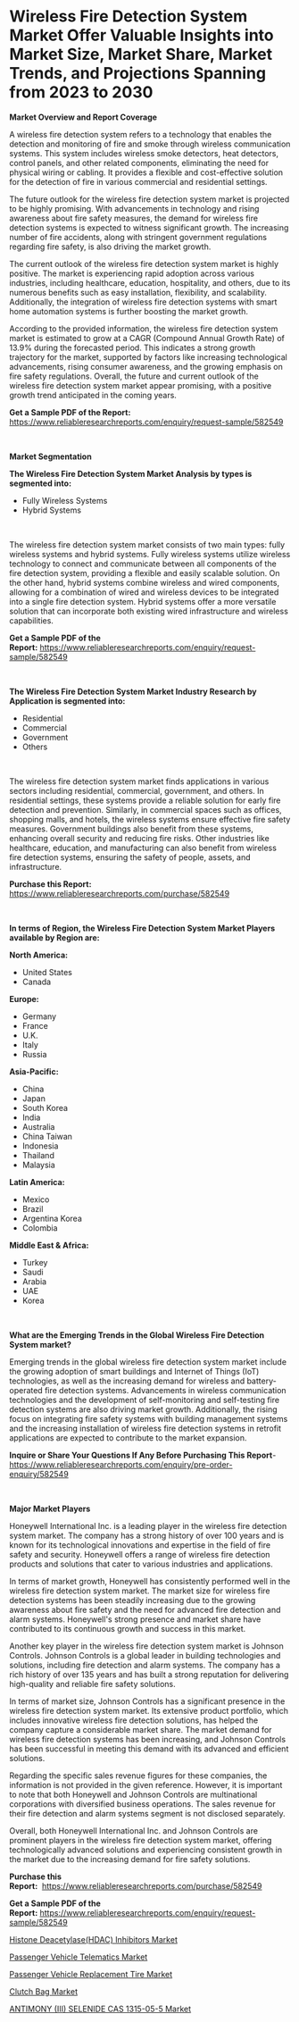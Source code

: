 <p><h1>Wireless Fire Detection System Market Offer Valuable Insights into Market Size, Market Share, Market Trends, and Projections Spanning from 2023 to 2030</h1></p><p><strong>Market Overview and Report Coverage</strong></p>
<p><p>A wireless fire detection system refers to a technology that enables the detection and monitoring of fire and smoke through wireless communication systems. This system includes wireless smoke detectors, heat detectors, control panels, and other related components, eliminating the need for physical wiring or cabling. It provides a flexible and cost-effective solution for the detection of fire in various commercial and residential settings.</p><p>The future outlook for the wireless fire detection system market is projected to be highly promising. With advancements in technology and rising awareness about fire safety measures, the demand for wireless fire detection systems is expected to witness significant growth. The increasing number of fire accidents, along with stringent government regulations regarding fire safety, is also driving the market growth.</p><p>The current outlook of the wireless fire detection system market is highly positive. The market is experiencing rapid adoption across various industries, including healthcare, education, hospitality, and others, due to its numerous benefits such as easy installation, flexibility, and scalability. Additionally, the integration of wireless fire detection systems with smart home automation systems is further boosting the market growth.</p><p>According to the provided information, the wireless fire detection system market is estimated to grow at a CAGR (Compound Annual Growth Rate) of 13.9% during the forecasted period. This indicates a strong growth trajectory for the market, supported by factors like increasing technological advancements, rising consumer awareness, and the growing emphasis on fire safety regulations. Overall, the future and current outlook of the wireless fire detection system market appear promising, with a positive growth trend anticipated in the coming years.</p></p>
<p><strong>Get a Sample PDF of the Report:</strong> <a href="https://www.reliableresearchreports.com/enquiry/request-sample/582549">https://www.reliableresearchreports.com/enquiry/request-sample/582549</a></p>
<p>&nbsp;</p>
<p><strong>Market Segmentation</strong></p>
<p><strong>The Wireless Fire Detection System Market Analysis by types is segmented into:</strong></p>
<p><ul><li>Fully Wireless Systems</li><li>Hybrid Systems</li></ul></p>
<p>&nbsp;</p>
<p><p>The wireless fire detection system market consists of two main types: fully wireless systems and hybrid systems. Fully wireless systems utilize wireless technology to connect and communicate between all components of the fire detection system, providing a flexible and easily scalable solution. On the other hand, hybrid systems combine wireless and wired components, allowing for a combination of wired and wireless devices to be integrated into a single fire detection system. Hybrid systems offer a more versatile solution that can incorporate both existing wired infrastructure and wireless capabilities.</p></p>
<p><strong>Get a Sample PDF of the Report:</strong>&nbsp;<a href="https://www.reliableresearchreports.com/enquiry/request-sample/582549">https://www.reliableresearchreports.com/enquiry/request-sample/582549</a></p>
<p>&nbsp;</p>
<p><strong>The Wireless Fire Detection System Market Industry Research by Application is segmented into:</strong></p>
<p><ul><li>Residential</li><li>Commercial</li><li>Government</li><li>Others</li></ul></p>
<p>&nbsp;</p>
<p><p>The wireless fire detection system market finds applications in various sectors including residential, commercial, government, and others. In residential settings, these systems provide a reliable solution for early fire detection and prevention. Similarly, in commercial spaces such as offices, shopping malls, and hotels, the wireless systems ensure effective fire safety measures. Government buildings also benefit from these systems, enhancing overall security and reducing fire risks. Other industries like healthcare, education, and manufacturing can also benefit from wireless fire detection systems, ensuring the safety of people, assets, and infrastructure.</p></p>
<p><strong>Purchase this Report:</strong>&nbsp; <a href="https://www.reliableresearchreports.com/purchase/582549">https://www.reliableresearchreports.com/purchase/582549</a></p>
<p>&nbsp;</p>
<p><strong>In terms of Region, the Wireless Fire Detection System Market Players available by Region are:</strong></p>
<p>
    <p> <strong> North America: </strong>
        <ul>
            <li>United States</li>
            <li>Canada</li>
        </ul>
        </p> 
    <p> <strong> Europe: </strong>
        <ul>
            <li>Germany</li>
            <li>France</li>
            <li>U.K.</li>
            <li>Italy</li>
            <li>Russia</li>
        </ul>
        </p> 
    <p> <strong> Asia-Pacific: </strong>
        <ul>
            <li>China</li>
            <li>Japan</li>
            <li>South Korea</li>
            <li>India</li>
            <li>Australia</li>
            <li>China Taiwan</li>
            <li>Indonesia</li>
            <li>Thailand</li>
            <li>Malaysia</li>
        </ul>
        </p> 
    <p> <strong> Latin America: </strong>
        <ul>
            <li>Mexico</li>
            <li>Brazil</li>
            <li>Argentina Korea</li>
            <li>Colombia</li>
        </ul>
        </p> 
    <p> <strong> Middle East & Africa: </strong>
        <ul>
            <li>Turkey</li>
            <li>Saudi</li>
            <li>Arabia</li>
            <li>UAE</li>
            <li>Korea</li>
        </ul>
    </p>
    </p>
<p>&nbsp;</p>
<p><strong>What are the Emerging Trends in the Global Wireless Fire Detection System market?</strong></p>
<p><p>Emerging trends in the global wireless fire detection system market include the growing adoption of smart buildings and Internet of Things (IoT) technologies, as well as the increasing demand for wireless and battery-operated fire detection systems. Advancements in wireless communication technologies and the development of self-monitoring and self-testing fire detection systems are also driving market growth. Additionally, the rising focus on integrating fire safety systems with building management systems and the increasing installation of wireless fire detection systems in retrofit applications are expected to contribute to the market expansion.</p></p>
<p><strong>Inquire or Share Your Questions If Any Before Purchasing This Report</strong>- <a href="https://www.reliableresearchreports.com/enquiry/pre-order-enquiry/582549">https://www.reliableresearchreports.com/enquiry/pre-order-enquiry/582549</a></p>
<p>&nbsp;</p>
<p><strong>Major Market Players</strong></p>
<p><p>Honeywell International Inc. is a leading player in the wireless fire detection system market. The company has a strong history of over 100 years and is known for its technological innovations and expertise in the field of fire safety and security. Honeywell offers a range of wireless fire detection products and solutions that cater to various industries and applications.</p><p>In terms of market growth, Honeywell has consistently performed well in the wireless fire detection system market. The market size for wireless fire detection systems has been steadily increasing due to the growing awareness about fire safety and the need for advanced fire detection and alarm systems. Honeywell's strong presence and market share have contributed to its continuous growth and success in this market.</p><p>Another key player in the wireless fire detection system market is Johnson Controls. Johnson Controls is a global leader in building technologies and solutions, including fire detection and alarm systems. The company has a rich history of over 135 years and has built a strong reputation for delivering high-quality and reliable fire safety solutions.</p><p>In terms of market size, Johnson Controls has a significant presence in the wireless fire detection system market. Its extensive product portfolio, which includes innovative wireless fire detection solutions, has helped the company capture a considerable market share. The market demand for wireless fire detection systems has been increasing, and Johnson Controls has been successful in meeting this demand with its advanced and efficient solutions.</p><p>Regarding the specific sales revenue figures for these companies, the information is not provided in the given reference. However, it is important to note that both Honeywell and Johnson Controls are multinational corporations with diversified business operations. The sales revenue for their fire detection and alarm systems segment is not disclosed separately.</p><p>Overall, both Honeywell International Inc. and Johnson Controls are prominent players in the wireless fire detection system market, offering technologically advanced solutions and experiencing consistent growth in the market due to the increasing demand for fire safety solutions.</p></p>
<p><strong>Purchase this Report:</strong>&nbsp;&nbsp;<a href="https://www.reliableresearchreports.com/purchase/582549">https://www.reliableresearchreports.com/purchase/582549</a></p>
<p></p>
<p><strong>Get a Sample PDF of the Report:</strong>&nbsp;<a href="https://www.reliableresearchreports.com/enquiry/request-sample/582549">https://www.reliableresearchreports.com/enquiry/request-sample/582549</a></p>
<p><p><a href="https://github.com/dzharov81/Market-Research-Report-List-1/blob/main/histone-deacetylasehdac-inhibitors-market.md">Histone Deacetylase(HDAC) Inhibitors Market</a></p><p><a href="https://www.linkedin.com/pulse/passenger-vehicle-telematics-market-size-share-amp-trends/">Passenger Vehicle Telematics Market</a></p><p><a href="https://www.linkedin.com/pulse/passenger-vehicle-replacement-tire-market-size/">Passenger Vehicle Replacement Tire Market</a></p><p><a href="https://medium.com/@jewelmohr/clutch-bag-market-size-growth-forecast-2023-2030-4897212b4051">Clutch Bag Market</a></p><p><a href="https://github.com/scarol104/Market-Research-Report-List-1/blob/main/antimony-iii-selenide-cas-1315-05-5-market.md">ANTIMONY (III) SELENIDE CAS 1315-05-5 Market</a></p></p>